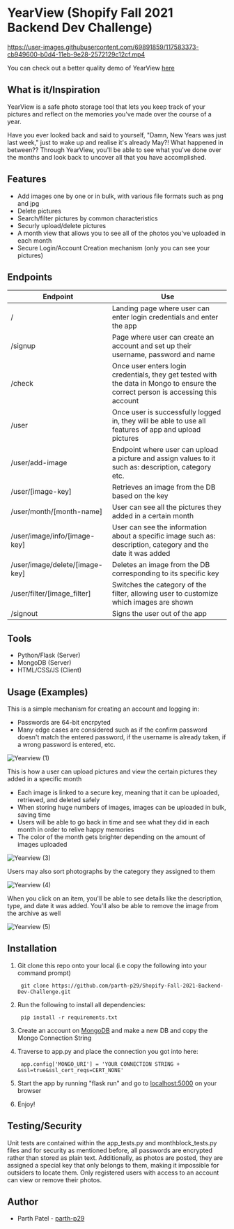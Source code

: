# YearView (Shopify Fall 2021 Backend Dev Challenge)

https://user-images.githubusercontent.com/69891859/117583373-cb949600-b0d4-11eb-9e28-2572129c12cf.mp4

You can check out a better quality demo of YearView [here](https://www.youtube.com/watch?v=2wQqpM33VCY)

## What is it/Inspiration

YearView is a safe photo storage tool that lets you keep track of your pictures and reflect on the memories you've made over the course of a year.

Have you ever looked back and said to yourself, "Damn, New Years was just last week," just to wake up and realise it's already May?! What happened in between?? Through YearView, you'll be able to see what you've done over the months and look back to uncover all that you have accomplished.

## Features

- Add images one by one or in bulk, with various file formats such as png and jpg
- Delete pictures
- Search/filter pictures by common characteristics
- Securly upload/delete pictures
- A month view that allows you to see all of the photos you've uploaded in each month
- Secure Login/Account Creation mechanism (only you can see your pictures)

## Endpoints

|Endpoint | Use |
|---------|-----|
|/        | Landing page where user can enter login credentials and enter the app|
|/signup  | Page where user can create an account and set up their username, password and name |
|/check   | Once user enters login credentials, they get tested with the data in Mongo to ensure the correct person is accessing this account|
|/user    | Once user is successfully logged in, they will be able to use all features of app and upload pictures|
|/user/add-image| Endpoint where user can upload a picture and assign values to it such as: description, category etc.|
|/user/[image-key]| Retrieves an image from the DB based on the key |
|/user/month/[month-name] | User can see all the pictures they added in a certain month |
|/user/image/info/[image-key] | User can see the information about a specific image such as: description, category and the date it was added |
|/user/image/delete/[image-key]| Deletes an image from the DB corresponding to its specific key |
|/user/filter/[image_filter] | Switches the category of the filter, allowing user to customize which images are shown |
|/signout | Signs the user out of the app |

## Tools

- Python/Flask (Server)
- MongoDB (Server)
- HTML/CSS/JS (Client)

## Usage (Examples)

This is a simple mechanism for creating an account and logging in:

- Passwords are 64-bit encrpyted
- Many edge cases are considered such as if the confirm password doesn't match the entered password, if the username is already taken, if a wrong password is entered, etc.

![Yearview (1)](https://user-images.githubusercontent.com/69891859/117579267-1ce65a80-b0c0-11eb-8c1a-c69c48dcb247.gif)

This is how a user can upload pictures and view the certain pictures they added in a specific month

- Each image is linked to a secure key, meaning that it can be uploaded, retrieved, and deleted safely
- When storing huge numbers of images, images can be uploaded in bulk, saving time
- Users will be able to go back in time and see what they did in each month in order to relive happy memories
- The color of the month gets brighter depending on the amount of images uploaded

![Yearview (3)](https://user-images.githubusercontent.com/69891859/117579560-700cdd00-b0c1-11eb-8517-2a553bea605a.gif)

Users may also sort photographs by the category they assigned to them

![Yearview (4)](https://user-images.githubusercontent.com/69891859/117579834-c0386f00-b0c2-11eb-890e-d12401626745.gif)

When you click on an item, you'll be able to see details like the description, type, and date it was added. You'll also be able to remove the image from the archive as well

![Yearview (5)](https://user-images.githubusercontent.com/69891859/117580020-ce3abf80-b0c3-11eb-975f-65807c6ab53d.gif)

## Installation

1. Git clone this repo onto your local (i.e copy the following into your command prompt)

        git clone https://github.com/parth-p29/Shopify-Fall-2021-Backend-Dev-Challenge.git

2. Run the following to install all dependencies:

        pip install -r requirements.txt
        
3. Create an account on [MongoDB](https://www.mongodb.com/try) and make a new DB and copy the Mongo Connection String
4. Traverse to app.py and place the connection you got into here:

        app.config['MONGO_URI'] = 'YOUR CONNECTION STRING + &ssl=true&ssl_cert_reqs=CERT_NONE'

5. Start the app by running "flask run" and go to [localhost:5000](http://localhost:5000/) on your browser
6. Enjoy! 

## Testing/Security

Unit tests are contained within the app_tests.py and monthblock_tests.py files and for security as mentioned before, all passwords are encrypted rather than stored as plain text. Additionally, as photos are posted, they are assigned a special key that only belongs to them, making it impossible for outsiders to locate them. Only registered users with access to an account can view or remove their photos.

## Author

- Parth Patel - [parth-p29](https://github.com/parth-p29)


















